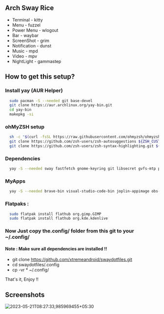 ## Arch Sway Rice
* Terminal - kitty
* Menu - fuzzel
* Power Menu - wlogout
* Bar - waybar
* ScreenShot - grim
* Notification - dunst
* Music - mpd
* Video - mpv
* NightLight - gammastep

## How to get this setup?

### Install yay (AUR Helper)

```bash
  sudo pacman -S --needed git base-devel
  git clone https://aur.archlinux.org/yay-bin.git
  cd yay-bin
  makepkg -si
```
### ohMyZSH setup

```bash
  sh -c "$(curl -fsSL https://raw.githubusercontent.com/ohmyzsh/ohmyzsh/master/tools/install.sh)"
  git clone https://github.com/zsh-users/zsh-autosuggestions ${ZSH_CUSTOM:-~/.oh-my-zsh/custom}/plugins/zsh-autosuggestions
  git clone https://github.com/zsh-users/zsh-syntax-highlighting.git ${ZSH_CUSTOM:-~/.oh-my-zsh/custom}/plugins/zsh-syntax-highlighting
```

### Dependencies

```bash
  yay -S --needed sway fastfetch gnome-keyring git libsecret gvfs-mtp papirus-icon-theme autotiling qogir-gtk-theme zsh kitty wlogout swaylock-effects polkit-gnome sddm-git thunar thunar-archive-plugin file-roller p7zip pavucontrol brightnessctl lxappearance xdg-user-dirs dunst swww-git swayidle qogir-icon-theme grim ttf-font-awesome-5 otf-font-awesome-5 xorg-xwayland mpd mpc ncmpcpp firefox ttf-dejavu inter-font fuzzel bluez bluez-utils blueman network-manager-applet xdg-desktop-portal-wlr
``` 

### MyApps

```bash
  yay -S --needed brave-bin visual-studio-code-bin joplin-appimage obs-studio google-chrome qbittorrent gammastep mpv-git vim flatpak aria2 yt-dlp radeontop libva-mesa-driver libva-vdpau-driver-vp9-git droidcam-obs-plugin ff2mpv-native-messaging-host-git zenmonitor3-git geekbench speedtest-cli auto-cpufreq openssh nodejs-lts-hydrogen npm python flatseal tk
```

### Flatpaks : 

```bash
  sudo flatpak install flathub org.gimp.GIMP
  sudo flatpak install flathub org.kde.kdenlive
```

### Now Just copy the.config/ folder from this git to your ~/.config/

#### Note : Make sure all dependencies are installed !!

* git clone https://github.com/xtremeandroid/swaydotfiles.git
* cd swaydotfiles/.config
* cp -vr * ~/.config/

That's it, Enjoy !!

## Screenshots
![2023-05-21T08:27:33,985969455+05:30](https://github.com/xtremeandroid/swaydotfiles/assets/62198074/c8b78bba-3d22-4868-945a-94e83dd96d0b)

